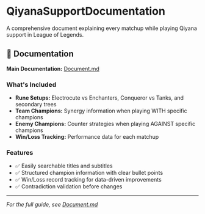 # QiyanaSupportDocumentation

A comprehensive document explaining every matchup while playing Qiyana support in League of Legends.

## 📖 Documentation

**Main Documentation:** [Document.md](Document.md)

### What's Included

- **Rune Setups:** Electrocute vs Enchanters, Conqueror vs Tanks, and secondary trees
- **Team Champions:** Synergy information when playing WITH specific champions
- **Enemy Champions:** Counter strategies when playing AGAINST specific champions
- **Win/Loss Tracking:** Performance data for each matchup

### Features

- ✅ Easily searchable titles and subtitles
- ✅ Structured champion information with clear bullet points
- ✅ Win/Loss record tracking for data-driven improvements
- ✅ Contradiction validation before changes

---

*For the full guide, see [Document.md](Document.md)*
